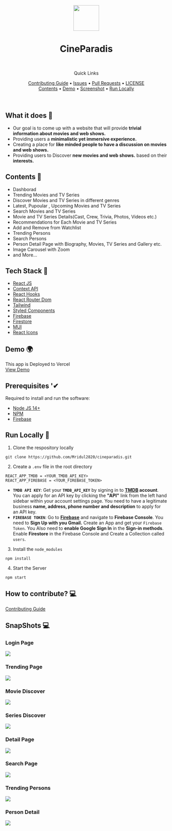 <p align="center">
    <img src="/public/logo-black.PNG" align="center" width="80"/>
</p>

<div align="center">
    <h1>CineParadis</h1>
</div>

<br />

<div align="center">
    <p>Quick Links</p>
    <a href="CONTRIBUTING.md">Contributing Guide</a> •
    <a href="https://github.com/Mridul2820/cineparadis/issues">Issues</a> •
    <a href="https://github.com/Mridul2820/cineparadis/pulls">Pull Requests</a> •
    <a href="LICENSE">LICENSE</a>
    <br />
    <a href="#contents-">Contents</a> •
    <a href="#demo-">Demo</a> •
    <a href="#snapshots-">Screenshot</a> •
    <a href="#run-locally-">Run Locally</a>
</div>

<br />
<br />

## What it does 🤔

- Our goal is to come up with a website that will provide **trivial information about movies and web shows.**
- Providing users a **minimalistic yet immersive experience.**
- Creating a place for **like minded people to have a discussion on movies and web shows.**
- Providing users to Discover **new movies and web shows.** based on their **interests.**

## Contents 🧧

- Dashborad
- Trending Movies and TV Series
- Discover Movies and TV Series in different genres
- Latest, Pupoular , Upcoming Movies and TV Series
- Search Movies and TV Series
- Movie and TV Series Details(Cast, Crew, Trivia, Photos, Videos etc.)
- Recommendations for Each Movie and TV Series
- Add and Remove from Watchlist
- Trending Persons
- Search Persons
- Person Detail Page with Biography, Movies, TV Series and Gallery etc.
- Image Carousel with Zoom
- and More...

## Tech Stack 👾

- [React JS](https://reactjs.org/)
- [Context API](https://reactjs.org/docs/context.html)
- [React Hooks](https://reactjs.org/docs/hooks-intro.html)
- [React Router Dom](https://www.npmjs.com/package/react-router-dom)
- [Tailwind](https://tailwindcss.com/)
- [Styled Components](https://styled-components.com/)
- [Firebase](https://firebase.google.com/)
- [Firestore](https://firebase.google.com/docs/firestore/)
- [MUI](https://mui.com/)
- [React Icons](https://react-icons.github.io/react-icons/)

## Demo 🌍

This app is Deployed to Vercel
<br />
[View Demo](https://cineparadis.mridul.tech/login)

## Prerequisites '✔

Required to install and run the software:

- [Node JS 14+](https://nodejs.org/)
- [NPM](https://www.npmjs.com/get-npm)
- [Firebase](https://firebase.google.com/)

## Run Locally 🚀

1. Clone the respository locally

```
git clone https://github.com/Mridul2820/cineparadis.git
```

2. Create a `.env` file in the root directory

```
REACT_APP_TMDB = <YOUR_TMDB_API_KEY>
REACT_APP_FIREBASE = <YOUR_FIREBASE_TOKEN>
```

- **`TMDB API KEY`**: Get your **`TMDB_API_KEY`** by signing in to **[TMDB](https://www.themoviedb.org/documentation/api) account**.
  You can apply for an API key by clicking the **"API"** link from the left hand sidebar within your account settings page. You need to have a legitimate business **name, address, phone number and description** to apply for an API key.
- **`FIREBASE TOKEN`**: Go to **[Firebase](https://firebase.google.com/)** and navigate to **Firebase Console**. You need to **Sign Up with you Gmail.**
  Create an App and get your `Firebase Token`.
  You Also need to **enable Google Sign In** in the **Sign-in methods**.
  Enable **Firestore** in the Firebase Console and Create a Collection called `users`.

3. Install the `node_modules`

```
npm install
```

4. Start the Server

```
npm start
```

## How to contribute? 💻

<a href="CONTRIBUTING.md">Contributing Guide</a>

## SnapShots 💻

### Login Page

<img src="/public/screenshots/login-page.jpg" align="center"/>

### Trending Page

<img src="/public/screenshots/trending-page.jpg" align="center"/>

### Movie Discover

<img src="/public/screenshots/movie-discover.jpg" align="center"/>

### Series Discover

<img src="/public/screenshots/series-discover.jpg" align="center"/>

### Detail Page

<img src="/public/screenshots/detail-page.jpg" align="center"/>

### Search Page

<img src="/public/screenshots/search-page.jpg" align="center"/>

### Trending Persons

<img src="/public/screenshots/trending-persons.jpg" align="center"/>

### Person Detail

<img src="/public/screenshots/person-detail.jpg" align="center"/>
